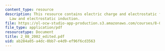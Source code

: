```yaml
---
content_type: resource
description: This resource contains electric charge and electrostatic force, Coulomb?s
  Law and electrostatic induction.
file: https://ol-ocw-studio-app-production.s3.amazonaws.com/courses/8-02x-physics-ii-electricity-magnetism-with-an-experimental-focus-spring-2005/ab284a05a4dc0bb7e4d9ef96f6cd3563_2_08_2002_edited.pdf
file_type: application/pdf
resourcetype: Document
title: 2_08_2002_edited.pdf
uid: ab284a05-a4dc-0bb7-e4d9-ef96f6cd3563
---
```

